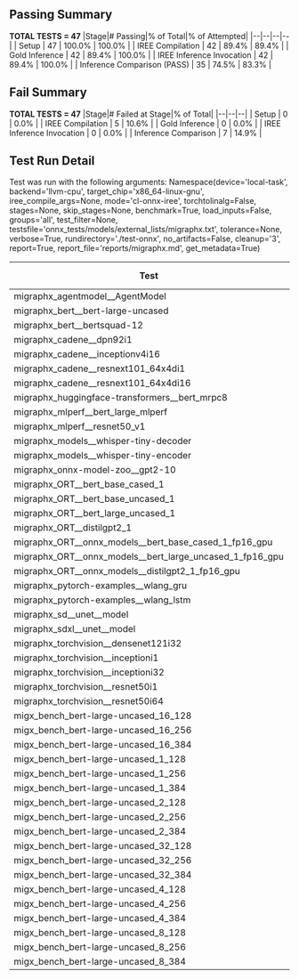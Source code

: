 ## Passing Summary

**TOTAL TESTS = 47**
|Stage|# Passing|% of Total|% of Attempted|
|--|--|--|--|
| Setup | 47 | 100.0% | 100.0% |
| IREE Compilation | 42 | 89.4% | 89.4% |
| Gold Inference | 42 | 89.4% | 100.0% |
| IREE Inference Invocation | 42 | 89.4% | 100.0% |
| Inference Comparison (PASS) | 35 | 74.5% | 83.3% |
## Fail Summary

**TOTAL TESTS = 47**
|Stage|# Failed at Stage|% of Total|
|--|--|--|
| Setup | 0 | 0.0% |
| IREE Compilation | 5 | 10.6% |
| Gold Inference | 0 | 0.0% |
| IREE Inference Invocation | 0 | 0.0% |
| Inference Comparison | 7 | 14.9% |
## Test Run Detail
Test was run with the following arguments:
Namespace(device='local-task', backend='llvm-cpu', target_chip='x86_64-linux-gnu', iree_compile_args=None, mode='cl-onnx-iree', torchtolinalg=False, stages=None, skip_stages=None, benchmark=True, load_inputs=False, groups='all', test_filter=None, testsfile='onnx_tests/models/external_lists/migraphx.txt', tolerance=None, verbose=True, rundirectory='./test-onnx', no_artifacts=False, cleanup='3', report=True, report_file='reports/migraphx.md', get_metadata=True)

| Test | Exit Status | Mean Benchmark Time (ms) | Notes |
|--|--|--|--|
| migraphx_agentmodel__AgentModel | compilation | None | |
| migraphx_bert__bert-large-uncased | PASS | 371.88827246427536 | |
| migraphx_bert__bertsquad-12 | PASS | 82.58821158891631 | |
| migraphx_cadene__dpn92i1 | PASS | 184.60846361186768 | |
| migraphx_cadene__inceptionv4i16 | PASS | 6769.6225338925915 | |
| migraphx_cadene__resnext101_64x4di1 | PASS | 329.8313816388448 | |
| migraphx_cadene__resnext101_64x4di16 | compilation | None | |
| migraphx_huggingface-transformers__bert_mrpc8 | PASS | 404.68559383104247 | |
| migraphx_mlperf__bert_large_mlperf | Numerics | 446.5659831960996 | |
| migraphx_mlperf__resnet50_v1 | PASS | 99.29522659097398 | |
| migraphx_models__whisper-tiny-decoder | PASS | 32.80382094875214 | |
| migraphx_models__whisper-tiny-encoder | Numerics | 196.3115512496895 | |
| migraphx_onnx-model-zoo__gpt2-10 | compilation | None | |
| migraphx_ORT__bert_base_cased_1 | PASS | 85.37890283124786 | |
| migraphx_ORT__bert_base_uncased_1 | PASS | 95.2549168219169 | |
| migraphx_ORT__bert_large_uncased_1 | PASS | 251.78418349888588 | |
| migraphx_ORT__distilgpt2_1 | PASS | 31.560954651322916 | |
| migraphx_ORT__onnx_models__bert_base_cased_1_fp16_gpu | Numerics | 88.8240304775536 | |
| migraphx_ORT__onnx_models__bert_large_uncased_1_fp16_gpu | Numerics | 281.27382964723637 | |
| migraphx_ORT__onnx_models__distilgpt2_1_fp16_gpu | Numerics | 42.76790734794405 | |
| migraphx_pytorch-examples__wlang_gru | PASS | 83.51067911523084 | |
| migraphx_pytorch-examples__wlang_lstm | PASS | 42.445862044890724 | |
| migraphx_sd__unet__model | compilation | None | |
| migraphx_sdxl__unet__model | compilation | None | |
| migraphx_torchvision__densenet121i32 | PASS | 1330.6445808460314 | |
| migraphx_torchvision__inceptioni1 | PASS | 242.36833242078623 | |
| migraphx_torchvision__inceptioni32 | PASS | 6562.136421600978 | |
| migraphx_torchvision__resnet50i1 | PASS | 102.6327736261818 | |
| migraphx_torchvision__resnet50i64 | PASS | 6052.163251986106 | |
| migx_bench_bert-large-uncased_16_128 | PASS | 2718.271822979053 | |
| migx_bench_bert-large-uncased_16_256 | PASS | 4241.156668091813 | |
| migx_bench_bert-large-uncased_16_384 | Numerics | 5850.668578719099 | |
| migx_bench_bert-large-uncased_1_128 | PASS | 173.05724431450167 | |
| migx_bench_bert-large-uncased_1_256 | PASS | 294.8772367089987 | |
| migx_bench_bert-large-uncased_1_384 | PASS | 377.7397871017456 | |
| migx_bench_bert-large-uncased_2_128 | PASS | 421.71274218708277 | |
| migx_bench_bert-large-uncased_2_256 | PASS | 598.7312750269969 | |
| migx_bench_bert-large-uncased_2_384 | PASS | 805.3155535211166 | |
| migx_bench_bert-large-uncased_32_128 | PASS | 5091.053846602638 | |
| migx_bench_bert-large-uncased_32_256 | PASS | 7884.076761702697 | |
| migx_bench_bert-large-uncased_32_384 | Numerics | 11302.793910106024 | |
| migx_bench_bert-large-uncased_4_128 | PASS | 715.1210283239683 | |
| migx_bench_bert-large-uncased_4_256 | PASS | 1158.294521893064 | |
| migx_bench_bert-large-uncased_4_384 | PASS | 1537.9552251348894 | |
| migx_bench_bert-large-uncased_8_128 | PASS | 1296.8384822209675 | |
| migx_bench_bert-large-uncased_8_256 | PASS | 2318.5807143648462 | |
| migx_bench_bert-large-uncased_8_384 | PASS | 2946.3141467422247 | |
